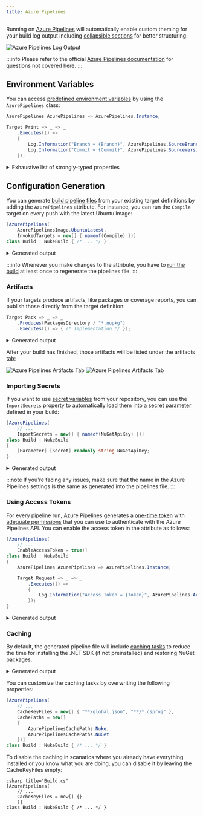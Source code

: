 ```yaml
---
title: Azure Pipelines
---
```


Running on [Azure Pipelines](https://azure.microsoft.com/en-us/services/devops/pipelines/) will automatically enable custom theming for your build log output including [collapsible sections](https://docs.microsoft.com/en-us/azure/devops/pipelines/scripts/logging-commands#formatting-commands) for better structuring:

![Azure Pipelines Log Output](azure-pipelines.webp)

:::info
Please refer to the official [Azure Pipelines documentation](https://docs.microsoft.com/en-us/azure/devops/pipelines/?view=azure-devops) for questions not covered here.
:::

## Environment Variables

You can access [predefined environment variables](https://docs.microsoft.com/en-us/azure/devops/pipelines/build/variables) by using the `AzurePipelines` class:

```csharp
AzurePipelines AzurePipelines => AzurePipelines.Instance;

Target Print => _ => _
    .Executes(() =>
    {
        Log.Information("Branch = {Branch}", AzurePipelines.SourceBranch);
        Log.Information("Commit = {Commit}", AzurePipelines.SourceVersion);
    });
```

<details>
<summary>Exhaustive list of strongly-typed properties</summary>

```csharp
class AzurePipelines
{
    string                       AccessToken                    { get; }
    string                       AgentBuildDirectory            { get; }
    string                       AgentHomeDirectory             { get; }
    long                         AgentId                        { get; }
    AzurePipelinesJobStatus      AgentJobStatus                 { get; }
    string                       AgentMachineName               { get; }
    string                       AgentName                      { get; }
    string                       AgentWorkFolder                { get; }
    string                       ArtifactStagingDirectory       { get; }
    string                       BinariesDirectory              { get; }
    long                         BuildId                        { get; }
    string                       BuildNumber                    { get; }
    AzurePipelinesBuildReason    BuildReason                    { get; }
    string                       BuildUri                       { get; }
    Guid                         CollectionId                   { get; }
    string                       DefaultWorkingDirectory        { get; }
    long                         DefinitionId                   { get; }
    string                       DefinitionName                 { get; }
    long                         DefinitionVersion              { get; }
    string                       JobDisplayName                 { get; }
    Guid                         JobId                          { get; }
    string                       PhaseName                      { get; }
    long?                        PullRequestId                  { get; }
    string                       PullRequestSourceBranch        { get; }
    string                       PullRequestTargetBranch        { get; }
    string                       QueuedBy                       { get; }
    Guid                         QueuedById                     { get; }
    bool                         RepositoryClean                { get; }
    bool                         RepositoryGitSubmoduleCheckout { get; }
    string                       RepositoryLocalPath            { get; }
    string                       RepositoryName                 { get; }
    AzurePipelinesRepositoryType RepositoryProvider             { get; }
    string                       RepositoryTfvcWorkspace        { get; }
    string                       RepositoryUri                  { get; }
    string                       RequestedFor                   { get; }
    string                       RequestedForEmail              { get; }
    Guid                         RequestedForId                 { get; }
    string                       SourceBranch                   { get; }
    string                       SourceBranchName               { get; }
    string                       SourceDirectory                { get; }
    string                       SourceTfvcShelveset            { get; }
    string                       SourceVersion                  { get; }
    string                       StageDisplayName               { get; }
    string                       StageName                      { get; }
    string                       StagingDirectory               { get; }
    Guid                         TaskInstanceId                 { get; }
    string                       TeamFoundationCollectionUri    { get; }
    string                       TeamProject                    { get; }
    Guid                         TeamProjectId                  { get; }
    string                       TestResultsDirectory           { get; }
}
```

</details>

## Configuration Generation

You can generate [build pipeline files](https://docs.microsoft.com/en-us/azure/devops/pipelines/create-first-pipeline) from your existing target definitions by adding the `AzurePipelines` attribute. For instance, you can run the `Compile` target on every push with the latest Ubuntu image: 

```csharp title="Build.cs"
[AzurePipelines(
    AzurePipelinesImage.UbuntuLatest,
    InvokedTargets = new[] { nameof(Compile) })]
class Build : NukeBuild { /* ... */ }
``` 

<details>
<summary>Generated output</summary>

```yaml title="azure-pipelines.yml"
stages:
  - stage: ubuntu_latest
    displayName: 'ubuntu-latest'
    pool:
      vmImage: 'ubuntu-latest'
    jobs:
      - job: Compile
        displayName: 'Compile'
        steps:
          - task: CmdLine@2
            inputs:
              script: './build.cmd Compile --skip'
```

</details>

:::info
Whenever you make changes to the attribute, you have to [run the build](../01-getting-started/03-execution.md) at least once to regenerate the pipelines file.
:::

### Artifacts

If your targets produce artifacts, like packages or coverage reports, you can publish those directly from the target definition:

```csharp
Target Pack => _ => _
    .Produces(PackagesDirectory / "*.nupkg")
    .Executes(() => { /* Implementation */ });
```

<details>
<summary>Generated output</summary>

```yaml title="azure-pipelines.yml"
- task: PublishBuildArtifacts@1
  inputs:
    artifactName: packages
    pathtoPublish: 'output/packages'
```
</details>

After your build has finished, those artifacts will be listed under the artifacts tab:

<p style={{maxWidth:'900px'}}>

![Azure Pipelines Artifacts Tab](azure-pipelines-artifacts-light.webp#gh-light-mode-only)
![Azure Pipelines Artifacts Tab](azure-pipelines-artifacts-dark.webp#gh-dark-mode-only)

</p>

### Importing Secrets

If you want to use [secret variables](https://docs.microsoft.com/en-us/azure/devops/pipelines/process/variables#secret-variables) from your repository, you can use the `ImportSecrets` property to automatically load them into a [secret parameter](../02-fundamentals/06-parameters.md#secret-parameters) defined in your build:

```csharp title="Build.cs"
[AzurePipelines(
    // ...
    ImportSecrets = new[] { nameof(NuGetApiKey) })]
class Build : NukeBuild
{
    [Parameter] [Secret] readonly string NuGetApiKey;
}
```

<details>
<summary>Generated output</summary>

```yaml title="azure-pipelines.yml"
- task: CmdLine@2
  inputs:
    script: './build.cmd Publish --skip'
  env:
    NuGetApiKey: $(NuGetApiKey)
```

</details>

:::note
If you're facing any issues, make sure that the name in the Azure Pipelines settings is the same as generated into the pipelines file. 
:::

### Using Access Tokens

For every pipeline run, Azure Pipelines generates a [one-time token](https://docs.microsoft.com/en-us/azure/devops/pipelines/process/access-tokens) with [adequate permissions](https://docs.microsoft.com/en-us/azure/devops/pipelines/process/access-tokens#manage-build-service-account-permissions) that you can use to authenticate with the Azure Pipelines API. You can enable the access token in the attribute as follows:

```csharp title="Build.cs"
[AzurePipelines(
    // ...
    EnableAccessToken = true)]
class Build : NukeBuild
{
    AzurePipelines AzurePipelines => AzurePipelines.Instance;

    Target Request => _ => _
        .Executes(() =>
        {
            Log.Information("Access Token = {Token}", AzurePipelines.AccessToken);
        });
}
```

<details>
<summary>Generated output</summary>

```yaml title="azure-pipelines.yml"
- task: CmdLine@2
  inputs:
    script: './build.cmd Release --skip'
  env:
    SYSTEM_ACCESSTOKEN: $(System.AccessToken)

```

</details>

### Caching

By default, the generated pipeline file will include [caching tasks](https://docs.microsoft.com/en-us/azure/devops/pipelines/release/caching) to reduce the time for installing the .NET SDK (if not preinstalled) and restoring NuGet packages.

<details>
<summary>Generated output</summary>

```yaml title="azure-pipelines.yml"
- task: Cache@2
  displayName: Cache (nuke-temp)
  inputs:
    key: $(Agent.OS) | nuke-temp | **/global.json, **/*.csproj
    restoreKeys: $(Agent.OS) | nuke-temp
    path: .nuke/temp
- task: Cache@2
  displayName: Cache (nuget-packages)
  inputs:
    key: $(Agent.OS) | nuget-packages | **/global.json, **/*.csproj
    restoreKeys: $(Agent.OS) | nuget-packages
    path: $(HOME)/.nuget/packages
```

</details>

You can customize the caching tasks by overwriting the following properties:

```csharp title="Build.cs"
[AzurePipelines(
    // ...
    CacheKeyFiles = new[] { "**/global.json", "**/*.csproj" },
    CachePaths = new[]
    {
        AzurePipelinesCachePaths.Nuke,
        AzurePipelinesCachePaths.NuGet
    })]
class Build : NukeBuild { /* ... */ }
```

To disable the caching in scanarios where you already have everything installed or you know what you are doing, you can disable it by leaving the CacheKeyFiles empty:

```
csharp title="Build.cs"
[AzurePipelines(
    // ...
    CacheKeyFiles = new[] {}
    )]
class Build : NukeBuild { /* ... */ }
```
